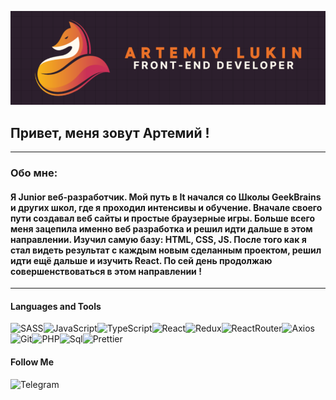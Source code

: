 [![Header](https://github.com/ArtLevel/artLevel/blob/main/assets/header.png)](https://github.com/ArtLevel)

## Привет, меня зовут Артемий !

---

### Обо мне:

#### Я Junior веб-разработчик. Мой путь в It начался со Школы GeekBrains и других школ, где я проходил интенсивы и обучение. Вначале своего пути создавал веб сайты и простые браузерные игры. Больше всего меня зацепила именно веб разработка и решил идти дальше в этом направлении. Изучил самую базу: HTML, CSS, JS. После того как я стал видеть результат с каждым новым сделанным проектом, решил идти ещё дальше и изучить React. По сей день продолжаю совершенствоваться в этом направлении !

---

#### Languages and Tools

![SASS](https://img.shields.io/badge/-SASS-2C1F2D?style=for-the-badge&logo=SASS)![JavaScript](https://img.shields.io/badge/-JavaScript-2C1F2D?style=for-the-badge&logo=JavaScript)![TypeScript](https://img.shields.io/badge/-TypeScript-2C1F2D?style=for-the-badge&logo=TypeScript)![React](https://img.shields.io/badge/-React-2C1F2D?style=for-the-badge&logo=React)![Redux](https://img.shields.io/badge/-Redux-2C1F2D?style=for-the-badge&logo=Redux)![ReactRouter](https://img.shields.io/badge/-ReactRouter-2C1F2D?style=for-the-badge&logo=ReactRouter)![Axios](https://img.shields.io/badge/-Axios-2C1F2D?style=for-the-badge&logo=Axios)![Git](https://img.shields.io/badge/-Git-2C1F2D?style=for-the-badge&logo=Git)![PHP](https://img.shields.io/badge/-PHP-2C1F2D?style=for-the-badge&logo=PHP)![Sql](https://img.shields.io/badge/-Sql-2C1F2D?style=for-the-badge&logo=Sql)![Prettier](https://img.shields.io/badge/-Prettier-2C1F2D?style=for-the-badge&logo=Prettier)

#### Follow Me

![Telegram](https://img.shields.io/badge/-Telegram-2C1F2D?style=for-the-badge&logo=Telegram)
